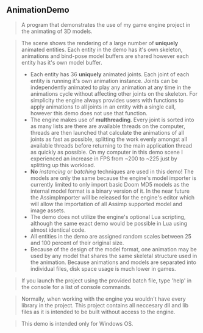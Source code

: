 ## AnimationDemo

> A program that demonstrates the use of my game engine project in the animating of 3D models.

> The scene shows the rendering of a large number of **uniquely** animated entities. Each entity in the demo has it's own skeleton, animations and bind-pose model buffers are shared however each entity has it's own model buffer.
> - Each entity has 36 **uniquely** animated joints. Each joint of each entity is running it's own animation instance. Joints can be independently animated to play any animation at any time in the animations cycle without affecting other joints on the skeleton. For simplicity the engine always provides users with functions to apply animations to all joints in an entity with a single call, however this demo does not use that function.
> - The engine makes use of **multhreading**. Every joint is sorted into as many lists are there are available threads on the computer, threads are then launched that calculate the animations of all joints as fast as possible, splitting the work evenly amongst all available threads before returning to the main application thread as quickly as possible. On my computer in this demo scene I experienced an increase in FPS from ~200 to ~225 just by splitting up this workload.
> - **No** *instancing* or *batching* techniques are used in this demo! The models are only the same because the engine's model importer is currently limited to only import basic Doom MD5 models as the internal model format is a binary version of it. In the near future the AssimpImporter will be released for the engine's editor which will allow the importation of all Assimp supported model and image assets.
> - The demo does not utilize the engine's optional Lua scripting, although the same exact demo would be possible in Lua using almost identical code.
> - All entities in the demo are assigned random scales between 25 and 100 percent of their original size.
> - Because of the design of the model format, one animation may be used by any model that shares the same skeletal structure used in the animation. Because animations and models are separated into individual files, disk space usage is much lower in games.

> If you launch the project using the provided batch file, type 'help' in the console for a list of console commands.

> Normally, when working with the engine you wouldn't have every library in the project. This project contains all neccesary dll and lib files as it is intended to be built without access to the engine.

> This demo is intended only for Windows OS.